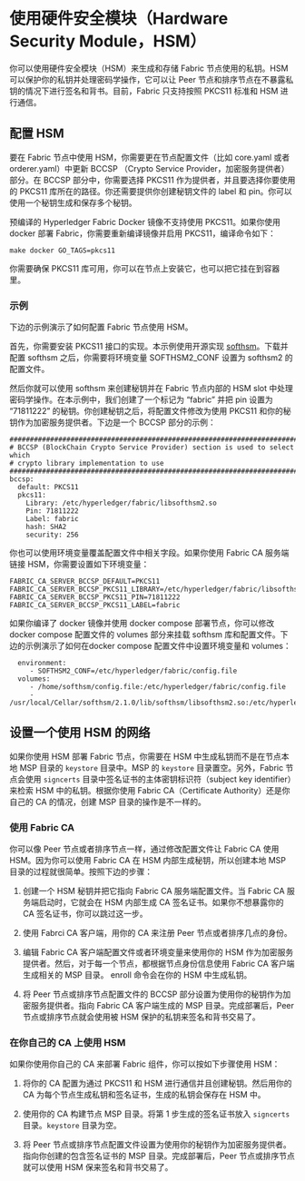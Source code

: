 # 使用硬件安全模块（Hardware Security Module，HSM）

你可以使用硬件安全模块（HSM）来生成和存储 Fabric 节点使用的私钥。HSM 可以保护你的私钥并处理密码学操作，它可以让 Peer 节点和排序节点在不暴露私钥的情况下进行签名和背书。目前，Fabric 只支持按照 PKCS11 标准和 HSM 进行通信。

## 配置 HSM

要在 Fabric 节点中使用 HSM，你需要更在节点配置文件（比如 core.yaml 或者 orderer.yaml）中更新 BCCSP （Crypto Service Provider，加密服务提供者） 部分。在 BCCSP 部分中，你需要选择 PKCS11 作为提供者，并且要选择你要使用的 PKCS11 库所在的路径。你还需要提供你创建秘钥文件的 label 和 pin。你可以使用一个秘钥生成和保存多个秘钥。

预编译的 Hyperledger Fabric Docker 镜像不支持使用 PKCS11。如果你使用 docker 部署 Fabric，你需要重新编译镜像并启用 PKCS11，编译命令如下：
```
make docker GO_TAGS=pkcs11
```
你需要确保 PKCS11 库可用，你可以在节点上安装它，也可以把它挂在到容器里。

### 示例

下边的示例演示了如何配置 Fabric 节点使用 HSM。

首先，你需要安装 PKCS11 接口的实现。本示例使用开源实现 [softhsm](https://github.com/opendnssec/SoftHSMv2)。下载并配置 softhsm 之后，你需要将环境变量 SOFTHSM2_CONF 设置为 softhsm2 的配置文件。

然后你就可以使用 softhsm 来创建秘钥并在 Fabric 节点内部的 HSM slot 中处理密码学操作。在本示例中，我们创建了一个标记为 “fabric” 并把 pin 设置为 “71811222” 的秘钥。你创建秘钥之后，将配置文件修改为使用 PKCS11 和你的秘钥作为加密服务提供者。下边是一个 BCCSP 部分的示例：

```
#############################################################################
# BCCSP (BlockChain Crypto Service Provider) section is used to select which
# crypto library implementation to use
#############################################################################
bccsp:
  default: PKCS11
  pkcs11:
    Library: /etc/hyperledger/fabric/libsofthsm2.so
    Pin: 71811222
    Label: fabric
    hash: SHA2
    security: 256
```

你也可以使用环境变量覆盖配置文件中相关字段。如果你使用 Fabric CA 服务端链接 HSM，你需要设置如下环境变量：

```
FABRIC_CA_SERVER_BCCSP_DEFAULT=PKCS11
FABRIC_CA_SERVER_BCCSP_PKCS11_LIBRARY=/etc/hyperledger/fabric/libsofthsm2.so
FABRIC_CA_SERVER_BCCSP_PKCS11_PIN=71811222
FABRIC_CA_SERVER_BCCSP_PKCS11_LABEL=fabric
```

如果你编译了 docker 镜像并使用 docker compose 部署节点，你可以修改 docker compose 配置文件的 volumes 部分来挂载 softhsm 库和配置文件。下边的示例演示了如何在docker compose 配置文件中设置环境变量和 volumes：
```
  environment:
     - SOFTHSM2_CONF=/etc/hyperledger/fabric/config.file
  volumes:
     - /home/softhsm/config.file:/etc/hyperledger/fabric/config.file
     - /usr/local/Cellar/softhsm/2.1.0/lib/softhsm/libsofthsm2.so:/etc/hyperledger/fabric/libsofthsm2.so
```

## 设置一个使用 HSM 的网络

如果你使用 HSM 部署 Fabric 节点，你需要在 HSM 中生成私钥而不是在节点本地 MSP 目录的 `keystore` 目录中。MSP 的 `keystore` 目录置空。另外，Fabric 节点会使用 `signcerts` 目录中签名证书的主体密钥标识符（subject key identifier）来检索 HSM 中的私钥。根据你使用 Fabric CA（Certificate Authority）还是你自己的 CA 的情况，创建 MSP 目录的操作是不一样的。

### 使用 Fabric CA

你可以像 Peer 节点或者排序节点一样，通过修改配置文件让 Fabric CA 使用 HSM。因为你可以使用 Fabric CA 在 HSM 内部生成秘钥，所以创建本地 MSP 目录的过程就很简单。按照下边的步骤：

1. 创建一个 HSM 秘钥并把它指向 Fabric CA 服务端配置文件。当 Fabric CA 服务端启动时，它就会在 HSM 内部生成 CA 签名证书。如果你不想暴露你的 CA 签名证书，你可以跳过这一步。

2. 使用 Fabrci CA 客户端，用你的 CA 来注册 Peer 节点或者排序几点的身份。

3. 编辑 Fabric CA 客户端配置文件或者环境变量来使用你的 HSM 作为加密服务提供者。然后，对于每一个节点，都根据节点身份信息使用 Fabric CA 客户端生成相关的 MSP 目录。 enroll 命令会在你的 HSM 中生成私钥。

4. 将 Peer 节点或排序节点配置文件的 BCCSP 部分设置为使用你的秘钥作为加密服务提供者。指向 Fabric CA 客户端生成的 MSP 目录。完成部署后，Peer 节点或排序节点就会使用被 HSM 保护的私钥来签名和背书交易了。

### 在你自己的 CA 上使用 HSM

如果你使用你自己的 CA 来部署 Fabric 组件，你可以按如下步骤使用 HSM：

1. 将你的 CA 配置为通过 PKCS11 和 HSM 进行通信并且创建秘钥。然后用你的 CA 为每个节点生成私钥和签名证书，生成的私钥会保存在 HSM 中。

2. 使用你的 CA 构建节点 MSP 目录。将第 1 步生成的签名证书放入 `signcerts` 目录。`keystore` 目录为空。

3. 将 Peer 节点或排序节点配置文件设置为使用你的秘钥作为加密服务提供者。指向你创建的包含签名证书的 MSP 目录。完成部署后，Peer 节点或排序节点就可以使用 HSM 保来签名和背书交易了。

<!--- Licensed under Creative Commons Attribution 4.0 International License
https://creativecommons.org/licenses/by/4.0/ -->
